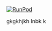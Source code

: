 [![RunPod](https://api.runpod.dev/badge/pierre818181/test)](https://dev.runpod.io/console/hub/pierre818181/test)


gkgkhjkh
lnbk k
